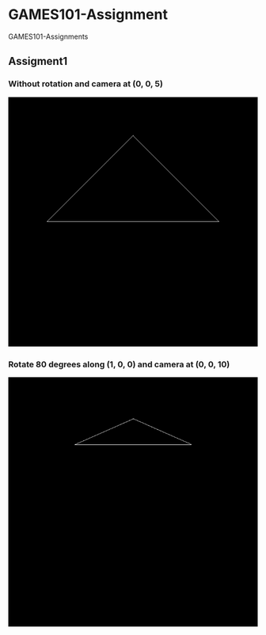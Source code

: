 # GAMES101-Assignment
GAMES101-Assignments

## Assigment1

### Without rotation and camera at (0, 0, 5)

![1-1](/images/1-1.png)

### Rotate 80 degrees along (1, 0, 0) and camera at (0, 0, 10)

![1-2](/images/1-2.png)